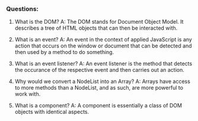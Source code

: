 ### Questions:
1. What is the DOM?
A: The DOM stands for Document Object Model. It describes a tree of HTML objects that can then be interacted with.

2. What is an event?
A: An event in the context of applied JavaScript is any action that occurs on the window or document that can be detected and then used by a method to do something.

3. What is an event listener?
A: An event listener is the method that detects the occurance of the respective event and then carries out an action.

4. Why would we convert a NodeList into an Array?
A: Arrays have access to more methods than a NodeList, and as such, are more powerful to work with.

5. What is a component? 
A: A component is essentially a class of DOM objects with identical aspects.
